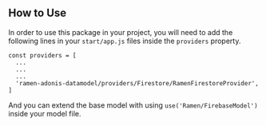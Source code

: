 ## How to Use
In order to use this package in your project, you will need to add the following lines in your `start/app.js` files inside the `providers` property.
```
const providers = [
  ...
  ...
  ...
  'ramen-adonis-datamodel/providers/Firestore/RamenFirestoreProvider',
]
```

And you can extend the base model with using `use('Ramen/FirebaseModel')` inside your model file.